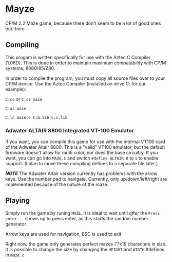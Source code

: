 # Mayze
CP/M 2.2 Maze game, because there don't seem to be a lot of good ones out there.

## Compiling

This progam is written specifically for use with the Aztec C Compiler (1.06D). This is done in order to maintain maximum compatability with CP/M systems, 8080/85/Z80.

In order to compile the program, you must copy all source files over to your CP/M device. Use the Aztec Compiler (installed on drive C: for our example):

`C:cc` or `C:cz maze`

`C:as maze`

`C:ln maze.o C:m.lib C:c.lib`

### Adwater ALTAIR 8800 Integrated VT-100 Emulator
If you want, you can compile this game for use with the internal VT100 card of the Adwater Altair 8800. This is a "valid" VT100 emulator, but the default firmware doesn't allow for multi color, nor does the base circuitry. If you want, you can go into `MAZE.C` and switch `#define ALTAIR 0` to `1` to enable support. (I plan to move these compiling defines to a separate file later.)

***NOTE***
The Adwater Altair version currently has problems with the arrow keys. Use the number pad to navigate. Currently, only up/down/left/right are implemented because of the nature of the maze.

## Playing

Simply run the game by runing `MAZE`. It is ideal to wait until *after* the `Press enter...` shows up to press enter, as this starts the random number generator.

Arrow keys are used for navigation, ESC is used to exit.

Right now, the game only generates perfect mazes 77x19 characters in size. It is possible to change the size by changing the `HEIGHT` and `WIDTH` #defines in `maze.c`
